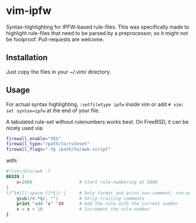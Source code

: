 # vim-ipfw

Syntax-highlighting for IPFW-based rule-files. This was specifically made to highlight rule-files that need to be parsed by a preprocessor, so it might not be foolproof. Pull-requests are welcome.

## Installation

Just copy the files in your ~/.vim/ directory.


## Usage

For actual syntax highlighting, `:setfiletype ipfw` inside vim or add `# vim: set syntax=ipfw` at the end of your file.

A tabulated rule-set without rulenumbers works best. On FreeBSD, it can be nicely used via:
```sh
firewall_enable="YES"
firewall_type="/path/to/ruleset"
firewall_flags="-fp /path/to/awk-script"
```
with:
```awk
#!/usr/bin/awk -f
BEGIN {
    x=2000                  # Start rule-numbering at 2000
}
!/^(#|[[:space:]]*$)/ {     # Only format and print non-comment, non-empty lines
    gsub(/#.*$/, "")        # Strip trailing comments
    print "add "x" "$0      # Add the rule with the current number
    x = x + 10              # Increment the rule-number
}
```
